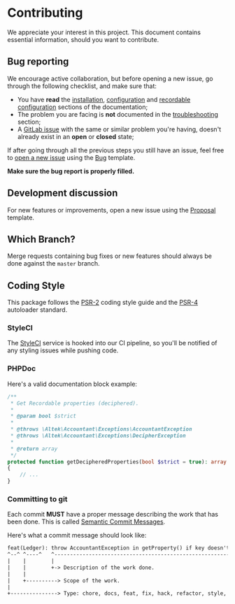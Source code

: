 # Contributing
We appreciate your interest in this project. This document contains essential information, should you want to contribute.

## Bug reporting
We encourage active collaboration, but before opening a new issue, go through the following checklist, and make sure that:

- You have **read** the [installation](docs/installation.md), [configuration](docs/configuration.md) and [recordable configuration](docs/recordable-configuration.md) sections of the documentation;
- The problem you are facing is **not** documented in the [troubleshooting](docs/troubleshooting.md) section;
- A [GitLab issue](https://gitlab.com/altek/accountant/issues) with the same or similar problem you're having, doesn't already exist in an **open** or **closed** state;

If after going through all the previous steps you still have an issue, feel free to [open a new issue](https://gitlab.com/altek/accountant/issues/new) using the [Bug](.gitlab/issue_templates/Bug.md) template.

**Make sure the bug report is properly filled.**

## Development discussion
For new features or improvements, open a new issue using the [Proposal](.gitlab/issue_templates/Proposal.md) template.

## Which Branch?
Merge requests containing bug fixes or new features should always be done against the `master` branch.

## Coding Style
This package follows the [PSR-2](https://www.php-fig.org/psr/psr-2/) coding style guide and the [PSR-4](https://www.php-fig.org/psr/psr-4/) autoloader standard.

### StyleCI
The [StyleCI](https://styleci.io) service is hooked into our CI pipeline, so you'll be notified of any styling issues while pushing code.

### PHPDoc
Here's a valid documentation block example:

```php
/**
 * Get Recordable properties (deciphered).
 *
 * @param bool $strict
 *
 * @throws \Altek\Accountant\Exceptions\AccountantException
 * @throws \Altek\Accountant\Exceptions\DecipherException
 *
 * @return array
 */
protected function getDecipheredProperties(bool $strict = true): array
{
    // ...
}
```

### Committing to git
Each commit **MUST** have a proper message describing the work that has been done.
This is called [Semantic Commit Messages](https://seesparkbox.com/foundry/semantic_commit_messages).

Here's what a commit message should look like:

```txt
feat(Ledger): throw AccountantException in getProperty() if key doesn't exist
^--^ ^----^   ^-------------------------------------------------------------^
|    |        |
|    |        +-> Description of the work done.
|    |
|    +----------> Scope of the work.
|
+---------------> Type: chore, docs, feat, fix, hack, refactor, style, or test.
```
